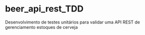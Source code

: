 # beer_api_rest_TDD
Desenvolvimento de testes unitários para validar uma API REST de gerenciamento estoques de cerveja
